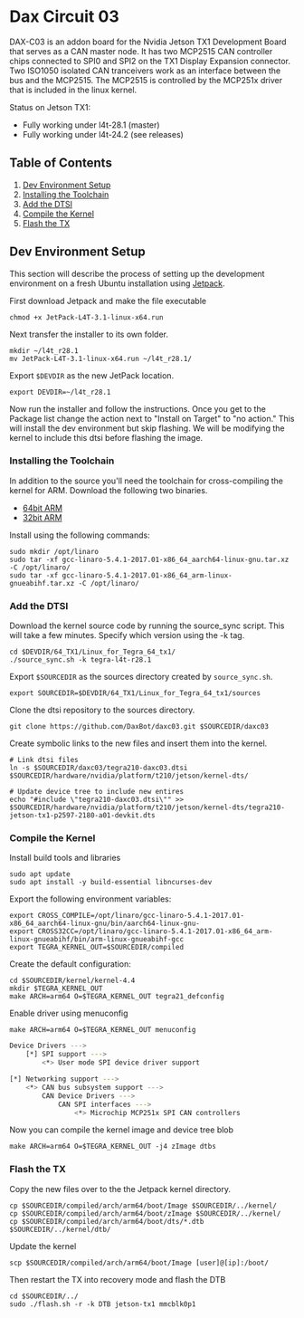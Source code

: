 Dax Circuit 03
==============
DAX-C03 is an addon board for the Nvidia Jetson TX1 Development Board that serves as a CAN master node.  It has two MCP2515 CAN controller chips connected to SPI0 and SPI2 on the TX1 Display Expansion connector.  Two ISO1050 isolated CAN tranceivers work as an interface between the bus and the MCP2515.  The MCP2515 is controlled by the MCP251x driver that is included in the linux kernel. 

Status on Jetson TX1:
* Fully working under l4t-28.1 (master)
* Fully working under l4t-24.2 (see releases)

## Table of Contents

1. [Dev Environment Setup](#setup)
2. [Installing the Toolchain](#toolchain)
3. [Add the DTSI](#tx1-dtsi)
6. [Compile the Kernel](#compile)
7. [Flash the TX](#flash)


## Dev Environment Setup <a name="setup"></a>
This section will describe the process of setting up the development environment on a fresh Ubuntu installation using [Jetpack](https://developer.nvidia.com/embedded/jetpack).

First download Jetpack and make the file executable

    chmod +x JetPack-L4T-3.1-linux-x64.run

Next transfer the installer to its own folder.

    mkdir ~/l4t_r28.1
    mv JetPack-L4T-3.1-linux-x64.run ~/l4t_r28.1/

Export ```$DEVDIR``` as the new JetPack location.

    export DEVDIR=~/l4t_r28.1

Now run the installer and follow the instructions.  Once you get to the Package list change the action next to "Install on Target" to "no action."  This will install the dev environment but skip flashing.  We will be modifying the kernel to include this dtsi before flashing the image.

### Installing the Toolchain <a name="toolchain"></a>
In addition to the source you'll need the toolchain for cross-compiling the kernel for ARM.  Download the following two binaries.

* [64bit ARM](https://releases.linaro.org/components/toolchain/binaries/5.4-2017.01/aarch64-linux-gnu/gcc-linaro-5.4.1-2017.01-x86_64_aarch64-linux-gnu.tar.xz)
* [32bit ARM](https://releases.linaro.org/components/toolchain/binaries/5.4-2017.01/arm-linux-gnueabihf/gcc-linaro-5.4.1-2017.01-x86_64_arm-linux-gnueabihf.tar.xz)

Install using the following commands:

    sudo mkdir /opt/linaro
    sudo tar -xf gcc-linaro-5.4.1-2017.01-x86_64_aarch64-linux-gnu.tar.xz -C /opt/linaro/
    sudo tar -xf gcc-linaro-5.4.1-2017.01-x86_64_arm-linux-gnueabihf.tar.xz -C /opt/linaro/

### Add the DTSI <a name="tx1-dtsi"></a>

Download the kernel source code by running the source_sync script.  This will take a few minutes.  Specify which version using the -k tag.

    cd $DEVDIR/64_TX1/Linux_for_Tegra_64_tx1/
    ./source_sync.sh -k tegra-l4t-r28.1

Export ```$SOURCEDIR``` as the sources directory created by ```source_sync.sh```.

    export SOURCEDIR=$DEVDIR/64_TX1/Linux_for_Tegra_64_tx1/sources

Clone the dtsi repository to the sources directory.

    git clone https://github.com/DaxBot/daxc03.git $SOURCEDIR/daxc03

Create symbolic links to the new files and insert them into the kernel.

    # Link dtsi files
    ln -s $SOURCEDIR/daxc03/tegra210-daxc03.dtsi $SOURCEDIR/hardware/nvidia/platform/t210/jetson/kernel-dts/

    # Update device tree to include new entires
    echo "#include \"tegra210-daxc03.dtsi\"" >> $SOURCEDIR/hardware/nvidia/platform/t210/jetson/kernel-dts/tegra210-jetson-tx1-p2597-2180-a01-devkit.dts

### Compile the Kernel <a name="compile"></a>

Install build tools and libraries

    sudo apt update
    sudo apt install -y build-essential libncurses-dev

Export the following environment variables:

    export CROSS_COMPILE=/opt/linaro/gcc-linaro-5.4.1-2017.01-x86_64_aarch64-linux-gnu/bin/aarch64-linux-gnu-
    export CROSS32CC=/opt/linaro/gcc-linaro-5.4.1-2017.01-x86_64_arm-linux-gnueabihf/bin/arm-linux-gnueabihf-gcc
    export TEGRA_KERNEL_OUT=$SOURCEDIR/compiled

Create the default configuration:

    cd $SOURCEDIR/kernel/kernel-4.4
    mkdir $TEGRA_KERNEL_OUT
    make ARCH=arm64 O=$TEGRA_KERNEL_OUT tegra21_defconfig

Enable driver using menuconfig

    make ARCH=arm64 O=$TEGRA_KERNEL_OUT menuconfig

```bash
Device Drivers --->
    [*] SPI support --->
        <*> User mode SPI device driver support
```

```bash
[*] Networking support --->
    <*> CAN bus subsystem support --->
        CAN Device Drivers --->
            CAN SPI interfaces --->
                <*> Microchip MCP251x SPI CAN controllers
```

Now you can compile the kernel image and device tree blob

    make ARCH=arm64 O=$TEGRA_KERNEL_OUT -j4 zImage dtbs

### Flash the TX <a name="flash"></a>

Copy the new files over to the the Jetpack kernel directory.

    cp $SOURCEDIR/compiled/arch/arm64/boot/Image $SOURCEDIR/../kernel/
    cp $SOURCEDIR/compiled/arch/arm64/boot/zImage $SOURCEDIR/../kernel/
    cp $SOURCEDIR/compiled/arch/arm64/boot/dts/*.dtb $SOURCEDIR/../kernel/dtb/

Update the kernel

    scp $SOURCEDIR/compiled/arch/arm64/boot/Image [user]@[ip]:/boot/

Then restart the TX into recovery mode and flash the DTB

    cd $SOURCEDIR/../
    sudo ./flash.sh -r -k DTB jetson-tx1 mmcblk0p1
